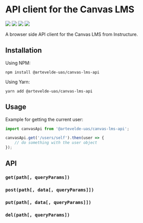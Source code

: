 # API client for the Canvas LMS

[![](https://img.shields.io/npm/v/@artevelde-uas/canvas-lms-api.svg)](https://www.npmjs.com/package/@artevelde-uas/canvas-lms-api)
[![](https://img.shields.io/github/license/artevelde-uas/canvas-lms-api.svg)](https://spdx.org/licenses/MIT)
[![](https://img.shields.io/npm/dt/@artevelde-uas/canvas-lms-api.svg)](https://www.npmjs.com/package/@artevelde-uas/canvas-lms-api)
[![](https://img.shields.io/librariesio/github/artevelde-uas/canvas-lms-api.svg)](https://libraries.io/npm/@ahsdile%2Fcanvas-lms-app)

A browser side API client for the Canvas LMS from Instructure.

## Installation

Using NPM:

    npm install @artevelde-uas/canvas-lms-api

Using Yarn:

    yarn add @artevelde-uas/canvas-lms-api

## Usage

Example for getting the current user:

```javascript
import canvasApi from '@artevelde-uas/canvas-lms-api';

canvasApi.get('/users/self').then(user => {
    // do something with the user object
});
```

## API

### `get(path[, queryParams])`

### `post(path[, data[, queryParams]])`

### `put(path[, data[, queryParams]])`

### `del(path[, queryParams])`
